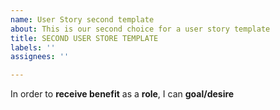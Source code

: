 ```yaml
---
name: User Story second template
about: This is our second choice for a user story template
title: SECOND USER STORE TEMPLATE
labels: ''
assignees: ''

---
```


In order to **receive benefit** as a **role**, I can **goal/desire**
